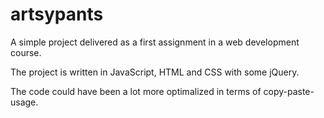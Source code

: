 # artsypants

A simple project delivered as a first assignment in a web development course. 

The project is written in JavaScript, HTML and CSS with some jQuery. 

The code could have been a lot more optimalized in terms of copy-paste-usage.
